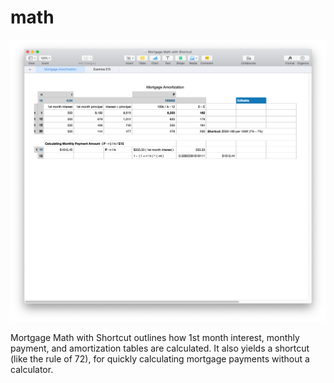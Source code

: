 # math

![BookmarkChess](https://github.com/wrightben/math/blob/master/Mortgage%20Math/Mortgage_Math.png)

Mortgage Math with Shortcut outlines how 1st month interest, monthly payment, and amortization tables are calculated. It also yields a shortcut (like the rule of 72), for quickly calculating mortgage payments without a calculator.